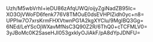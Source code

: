 Uzh/M5wbVrhI+ieDU86zAfqUWQ/oijyZgiNadZB95Ic=
XO3OjVWoFD6fenk776V8TMOuE0dsEVHPIZidh0yc+n8=
UPPIw7O7xrsKrmFHXVtwnPG1A2kgXYClu/9MgIBQ3Gg=
6NEd/LeYScOjWXavMfNsC3Q90Z2R/6ThQ0+cTCFMLV0=
3yJBoMc0K2SaseHJI053gxklyOJiAkF/pA8dYpJDNFU=
